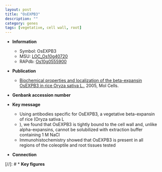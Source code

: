 ```yaml
---
layout: post
title: "OsEXPB3"
description: ""
category: genes
tags: [vegetative, cell wall, root]
---
```


* **Information**  
    + Symbol: OsEXPB3  
    + MSU: [LOC_Os10g40720](http://rice.plantbiology.msu.edu/cgi-bin/ORF_infopage.cgi?orf=LOC_Os10g40720)  
    + RAPdb: [Os10g0555900](http://rapdb.dna.affrc.go.jp/viewer/gbrowse_details/irgsp1?name=Os10g0555900)  

* **Publication**  
    + [Biochemical properties and localization of the beta-expansin OsEXPB3 in rice Oryza sativa L.](http://www.ncbi.nlm.nih.gov/pubmed?term=Biochemical+properties+and+localization+of+the+beta-expansin+OsEXPB3+in+rice+Oryza+sativa+L.%5BTitle%5D), 2005, Mol Cells.

* **Genbank accession number**  

* **Key message**  
    + Using antibodies specific for OsEXPB3, a vegetative beta-expansin of rice (Oryza sativa L
    + ), we found that OsEXPB3 is tightly bound to the cell wall and, unlike alpha-expansins, cannot be solubilized with extraction buffer containing 1 M NaCl
    + Immunohistochemistry showed that OsEXPB3 is present in all regions of the coleoptile and root tissues tested

* **Connection**  

[//]: # * **Key figures**  


